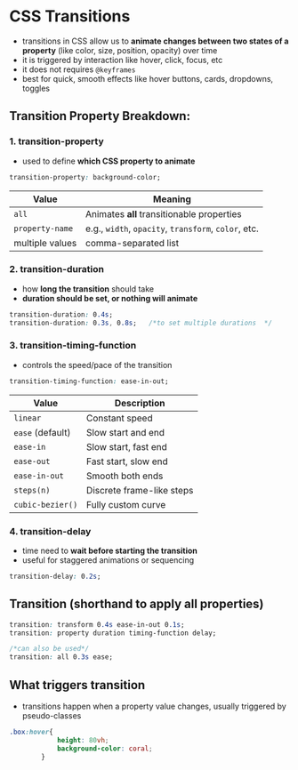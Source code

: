 # CSS Transitions

- transitions in CSS allow us to **animate changes between two states of a property** (like color, size, position, opacity) over time
- it is triggered by interaction like hover, click, focus, etc
- it does not requires `@keyframes`
- best for quick, smooth effects like hover buttons, cards, dropdowns, toggles

## Transition Property Breakdown:

### 1. transition-property

- used to define **which CSS property to animate**

```css
transition-property: background-color;
```

| Value | Meaning |
| --- | --- |
| `all` | Animates **all** transitionable properties |
| `property-name` | e.g., `width`, `opacity`, `transform`, `color`, etc. |
| multiple values | comma-separated list |

### 2. transition-duration

- how **long the transition** should take
- **duration should be set, or nothing will animate**

```css
transition-duration: 0.4s;
transition-duration: 0.3s, 0.8s;   /*to set multiple durations  */
```

### 3. transition-timing-function

- controls the speed/pace of the transition

```css
transition-timing-function: ease-in-out;
```

| Value | Description |
| --- | --- |
| `linear` | Constant speed |
| `ease` (default) | Slow start and end |
| `ease-in` | Slow start, fast end |
| `ease-out` | Fast start, slow end |
| `ease-in-out` | Smooth both ends |
| `steps(n)` | Discrete frame-like steps |
| `cubic-bezier()` | Fully custom curve |

### 4. transition-delay

- time need to **wait before starting the transition**
- useful for staggered animations or sequencing

```css
transition-delay: 0.2s;
```

## Transition (shorthand to apply all properties)

```css
transition: transform 0.4s ease-in-out 0.1s;
transition: property duration timing-function delay;

/*can also be used*/
transition: all 0.3s ease;
```

## What triggers transition

- transitions happen when a property value changes, usually triggered by pseudo-classes

```css
.box:hover{
            height: 80vh;
            background-color: coral;
        }
```